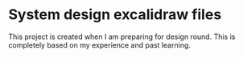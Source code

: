 # System design excalidraw files

This project is created when I am preparing for design round. This is completely based on my experience and past learning.